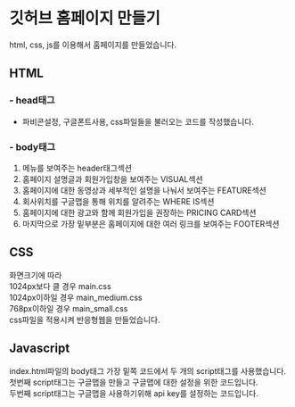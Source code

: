 # 깃허브 홈페이지 만들기

html, css, js를 이용해서 홈페이지를 만들었습니다.

## HTML

### - head태그

- 파비콘설정, 구글폰트사용, css파일들을 불러오는 코드를 작성했습니다.

### - body태그

1. 메뉴를 보여주는 header태그섹션
1. 홈페이지 설명글과 회원가입창을 보여주는 VISUAL섹션
1. 홈페이지에 대한 동영상과 세부적인 설명을 나눠서 보여주는 FEATURE섹션
1. 회사위치를 구글맵을 통해 위치를 알려주는 WHERE IS섹션
1. 홈페이지에 대한 광고와 함께 회원가입을 권장하는 PRICING CARD섹션
1. 마지막으로 가장 밑부분은
   홈페이지에 대한 여러 링크를 보여주는 FOOTER섹션

## CSS

화면크기에 따라<br>
1024px보다 클 경우 main.css<br>
1024px이하일 경우 main_medium.css<br>
768px이하일 경우 main_small.css<br>
css파일을 적용시켜 반응형웹을 만들었습니다.

## Javascript

index.html파일의 body태그 가장 밑쪽 코드에서
두 개의 script태그를 사용했습니다. <br>
첫번째 script태그는 구글맵을 만들고 구글맵에 대한 설정을 위한 코드입니다.<br>
두번째 script태그는 구글맵을 사용하기위해 api key를 설정하는 코드입니다.<br>
